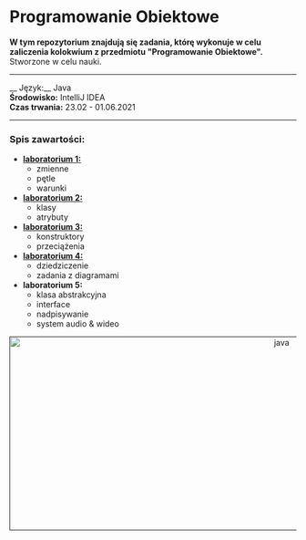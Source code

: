 # Programowanie Obiektowe
__W tym repozytorium znajdują się zadania, którę wykonuje w celu zaliczenia kolokwium z przedmiotu "Programowanie Obiektowe".__  
Stworzone w celu nauki.
***
__ Język:__ Java  
__Środowisko:__ IntelliJ IDEA  
__Czas trwania:__ 23.02 - 01.06.2021  
***

### Spis zawartości:
* [__laboratorium 1:__](https://github.com/jkrotoszynska/programowanieObiektowe/tree/master/lab01)
  * zmienne
  * pętle
  * warunki
* [__laboratorium 2:__](https://github.com/jkrotoszynska/programowanieObiektowe/tree/master/lab02)
  * klasy
  * atrybuty
* [__laboratorium 3:__](https://github.com/jkrotoszynska/programowanieObiektowe/tree/master/lab03)
  * konstruktory
  * przeciążenia
* [__laboratorium 4:__](https://github.com/jkrotoszynska/programowanieObiektowe/tree/master/lab04)
  * dziedziczenie
  * zadania z diagramami
* __laboratorium 5:__
  * klasa abstrakcyjna
  * interface
  * nadpisywanie
  * system audio & wideo

<p align="center">
   <a href="" target="_blank"> <img src="https://www.devtalks.ro/wp-content/uploads/2018/04/poza1-3.png" alt="java" width="940" height="340"/> </a>  
      </p>
